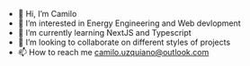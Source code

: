 - 👋 Hi, I’m Camilo
- 👀 I’m interested in Energy Engineering and Web devlopment
- 🌱 I’m currently learning NextJS and Typescript
- 💞️ I’m looking to collaborate on different styles of projects
- 📫 How to reach me camilo.uzquiano@outlook.com

<!---
jcuzquia/jcuzquia is a ✨ special ✨ repository because its `README.md` (this file) appears on your GitHub profile.
You can click the Preview link to take a look at your changes.
--->
